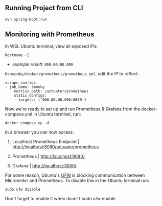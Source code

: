 ## Running Project from CLI

    mvn spring-boot:run

## Monitoring with Prometheus

In WSL Ubuntu terminal, view all exposed IPs:

    hostname -I

- *example result:* `000.00.00.000`

In `smooky/docker/prometheus/prometheus.yml`, edit the IP to reflect:

    scrape_configs:
    - job_name: smooky
        metrics_path: /actuator/prometheus
        static_configs:
        - targets: ['000.00.00.000:8080']

Now we're ready to set up and run Prometheus & Grafana from the docker-compose.yml in Ubuntu terminal, run:

    docker compose up -d

In a browser you can now access:

1. Localhost Prometheus Endpoint | [http://localhost:8080/actuator/prometheus](http://localhost:8080/actuator/prometheus)

2. Prometheus | [http://localhost:9090/](http://localhost:9090/)

3. Grafana | [http://localhost:3000/](http://localhost:3000/)

For some reason, Ubuntu's [UFW](https://wiki.ubuntu.com/UncomplicatedFirewall) is blocking communication between Micrometer and Prometheus. To disable this in the Ubuntu terminal run: 

    sudo ufw disable

Don't forget to enable it when done!
f
    sudo ufw enable
